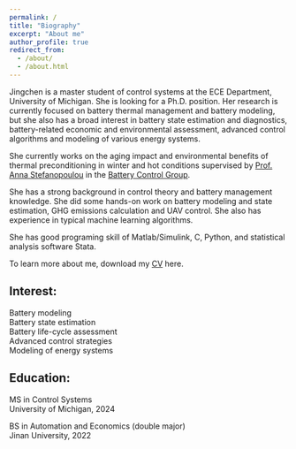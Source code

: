 ```yaml
---
permalink: /
title: "Biography"
excerpt: "About me"
author_profile: true
redirect_from: 
  - /about/
  - /about.html
---
```

Jingchen is a master student of control systems at the ECE Department, University of Michigan. She is looking for a Ph.D. position. Her research is currently focused on battery thermal management and battery modeling, but she also has a broad interest in battery state estimation and diagnostics, battery-related economic and environmental assessment, advanced control algorithms and modeling of various energy systems.

She currently works on the aging impact and environmental benefits of thermal preconditioning in winter and hot conditions supervised by [Prof. Anna Stefanopoulou](http://www-personal.umich.edu/~annastef/) in the [Battery Control Group](https://batterycontrolgroup.engin.umich.edu/home).

She has a strong background in control theory and battery management knowledge. She did some hands-on work on battery modeling and state estimation, GHG emissions calculation and UAV control. She also has experience in typical machine learning algorithms.

She has good programing skill of Matlab/Simulink, C, Python, and statistical analysis software Stata.

To learn more about me, download my [CV](https://drive.google.com/file/d/1zcS8RqZyMBWXBUMpNXx0t8gDAK3uP_8_/view?usp=sharing) here.

Interest:                                                                            
------
Battery modeling                                                                                                                                                                                                                                                                                                                                                                                                                               
Battery state estimation                                                                        
Battery life-cycle assessment                                          
Advanced control strategies                             
Modeling of energy systems                                                                                                

Education:
------
MS in Control Systems                                                                                                          
University of Michigan, 2024

BS in Automation and Economics (double major)                                                                                                                    
Jinan University, 2022
